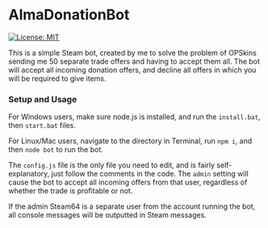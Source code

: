 # AlmaDonationBot
[![License: MIT](https://img.shields.io/badge/License-MIT-yellow.svg)](https://github.com/almatrass/AlmaDonationBot/blob/master/LICENSE)

This is a simple Steam bot, created by me to solve the problem of OPSkins sending me 50 separate trade offers and having to accept them all. The bot will accept all incoming donation offers, and decline all offers in which you will be required to give items. 

### Setup and Usage

For Windows users, make sure node.js is installed, and run the `install.bat`, then `start.bat` files. 

For Linux/Mac users, navigate to the directory in Terminal, run `npm i`, and then `node bot` to run the bot. 

The `config.js` file is the only file you need to edit, and is fairly self-explanatory, just follow the comments in the code. The `admin` setting will cause the bot to accept all incoming offers from that user, regardless of whether the trade is profitable or not. 

If the admin Steam64 is a separate user from the account running the bot, all console messages will be outputted in Steam messages. 